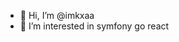 - 👋 Hi, I’m @imkxaa
- 👀 I’m interested in symfony go react

<!---
imkxaa/imkxaa is a ✨ special ✨ repository because its `README.md` (this file) appears on your GitHub profile.
You can click the Preview link to take a look at your changes.
--->
